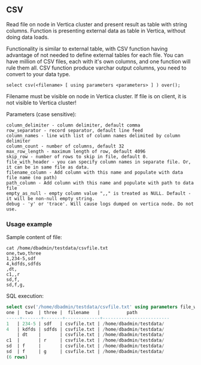## CSV
Read file on node in Vertica cluster and present result as table with string columns.
Function is presenting external data as table in Vertica, without doing data loads.

Functionality is similar to external table, with CSV function having advantage of not needed to define
external tables for each file. You can have million of CSV files, each with it's own columns, and one function will rule them all.
CSV function produce varchar output columns, you need to convert to your data type.
```
select csv(<filename> [ using parameters <parameters> ] ) over();
```

Filename must be visible on node in Vertica cluster. If file is on client, it is not visible to Vertica cluster!

Parameters (case sensitive):
```
column_delimiter - column delimiter, default comma
row_separator - record separator, default line feed
column_names - line with list of column names delimited by column delimiter
column_count - number of columns, default 32
max_row_length - maximum length of row, default 4096
skip_row - number of rows to skip in file, default 0.
file_with_header - you can specify column names in separate file. Or, it can be in same file as data.
filename_column - Add column with this name and populate with data file name (no path)
path_column - Add column with this name and populate with path to data file
empty_as_null - empty column value ",," is treated as NULL. Default - it will be non-null empty string.
debug - 'y' or 'trace'. Will cause logs dumped on vertica node. Do not use.
```
### Usage example

Sample content of file:
```shell
cat /home/dbadmin/testdata/csvfile.txt
one,two,three
1,234-5,sdf
4,kdfds,sdfds
,dt,
c1,,r
sd,f,
sd,f,g,
```

SQL execution:
```sql
select csv('/home/dbadmin/testdata/csvfile.txt' using parameters file_with_header='/home/dbadmin/testdata/csvfile.txt', skip_rows=1, filename_column='y', path_column='y') over();
one |  two  | three |  filename   |          path          
-----+-------+-------+-------------+-------------------------
1   | 234-5 | sdf   | csvfile.txt | /home/dbadmin/testdata/
4   | kdfds | sdfds | csvfile.txt | /home/dbadmin/testdata/
    | dt    |       | csvfile.txt | /home/dbadmin/testdata/
c1  |       | r     | csvfile.txt | /home/dbadmin/testdata/
sd  | f     |       | csvfile.txt | /home/dbadmin/testdata/
sd  | f     | g     | csvfile.txt | /home/dbadmin/testdata/
(6 rows)
```
